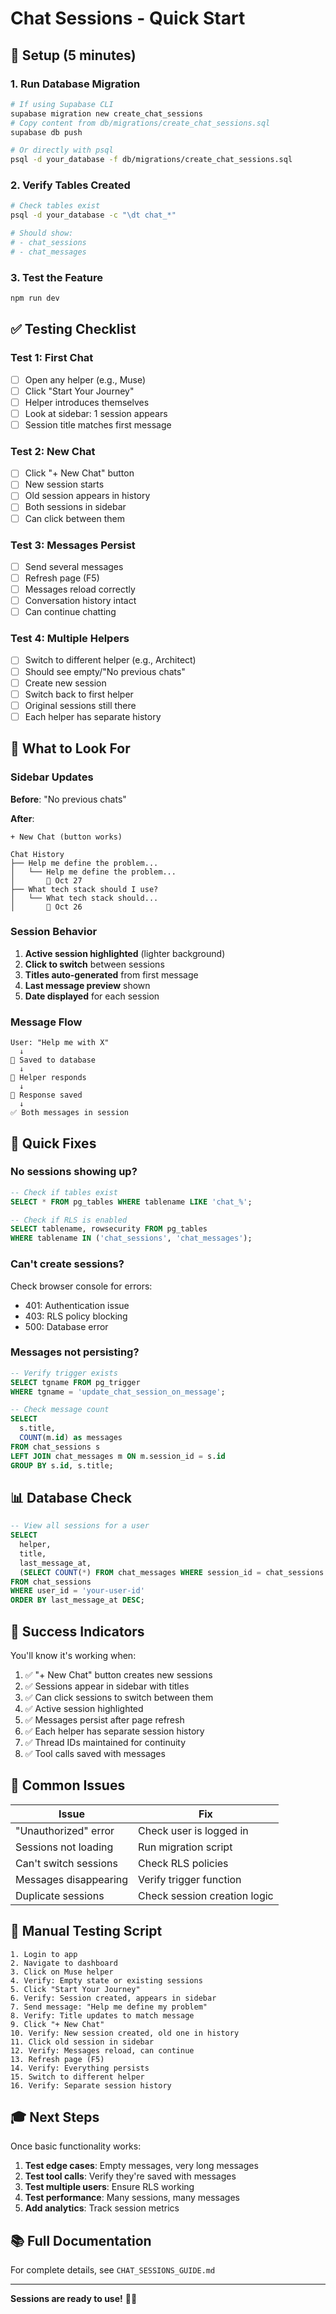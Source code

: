 # Chat Sessions - Quick Start

## 🚀 Setup (5 minutes)

### 1. Run Database Migration

```bash
# If using Supabase CLI
supabase migration new create_chat_sessions
# Copy content from db/migrations/create_chat_sessions.sql
supabase db push

# Or directly with psql
psql -d your_database -f db/migrations/create_chat_sessions.sql
```

### 2. Verify Tables Created

```bash
# Check tables exist
psql -d your_database -c "\dt chat_*"

# Should show:
# - chat_sessions
# - chat_messages
```

### 3. Test the Feature

```bash
npm run dev
```

## ✅ Testing Checklist

### Test 1: First Chat

- [ ] Open any helper (e.g., Muse)
- [ ] Click "Start Your Journey"
- [ ] Helper introduces themselves
- [ ] Look at sidebar: 1 session appears
- [ ] Session title matches first message

### Test 2: New Chat

- [ ] Click "+ New Chat" button
- [ ] New session starts
- [ ] Old session appears in history
- [ ] Both sessions in sidebar
- [ ] Can click between them

### Test 3: Messages Persist

- [ ] Send several messages
- [ ] Refresh page (F5)
- [ ] Messages reload correctly
- [ ] Conversation history intact
- [ ] Can continue chatting

### Test 4: Multiple Helpers

- [ ] Switch to different helper (e.g., Architect)
- [ ] Should see empty/"No previous chats"
- [ ] Create new session
- [ ] Switch back to first helper
- [ ] Original sessions still there
- [ ] Each helper has separate history

## 🎯 What to Look For

### Sidebar Updates

**Before**: "No previous chats"

**After**:
```
+ New Chat (button works)

Chat History
├── Help me define the problem...
│   └── Help me define the problem...
│       📅 Oct 27
├── What tech stack should I use?
│   └── What tech stack should...
│       📅 Oct 26
```

### Session Behavior

1. **Active session highlighted** (lighter background)
2. **Click to switch** between sessions
3. **Titles auto-generated** from first message
4. **Last message preview** shown
5. **Date displayed** for each session

### Message Flow

```
User: "Help me with X"
  ↓
💾 Saved to database
  ↓
🤖 Helper responds
  ↓
💾 Response saved
  ↓
✅ Both messages in session
```

## 🐛 Quick Fixes

### No sessions showing up?

```sql
-- Check if tables exist
SELECT * FROM pg_tables WHERE tablename LIKE 'chat_%';

-- Check if RLS is enabled
SELECT tablename, rowsecurity FROM pg_tables 
WHERE tablename IN ('chat_sessions', 'chat_messages');
```

### Can't create sessions?

Check browser console for errors:
- 401: Authentication issue
- 403: RLS policy blocking
- 500: Database error

### Messages not persisting?

```sql
-- Verify trigger exists
SELECT tgname FROM pg_trigger 
WHERE tgname = 'update_chat_session_on_message';

-- Check message count
SELECT 
  s.title,
  COUNT(m.id) as messages
FROM chat_sessions s
LEFT JOIN chat_messages m ON m.session_id = s.id
GROUP BY s.id, s.title;
```

## 📊 Database Check

```sql
-- View all sessions for a user
SELECT 
  helper,
  title,
  last_message_at,
  (SELECT COUNT(*) FROM chat_messages WHERE session_id = chat_sessions.id) as msg_count
FROM chat_sessions
WHERE user_id = 'your-user-id'
ORDER BY last_message_at DESC;
```

## 🎉 Success Indicators

You'll know it's working when:

1. ✅ "+ New Chat" button creates new sessions
2. ✅ Sessions appear in sidebar with titles
3. ✅ Can click sessions to switch between them
4. ✅ Active session highlighted
5. ✅ Messages persist after page refresh
6. ✅ Each helper has separate session history
7. ✅ Thread IDs maintained for continuity
8. ✅ Tool calls saved with messages

## 🚨 Common Issues

| Issue | Fix |
|-------|-----|
| "Unauthorized" error | Check user is logged in |
| Sessions not loading | Run migration script |
| Can't switch sessions | Check RLS policies |
| Messages disappearing | Verify trigger function |
| Duplicate sessions | Check session creation logic |

## 📝 Manual Testing Script

```
1. Login to app
2. Navigate to dashboard
3. Click on Muse helper
4. Verify: Empty state or existing sessions
5. Click "Start Your Journey"
6. Verify: Session created, appears in sidebar
7. Send message: "Help me define my problem"
8. Verify: Title updates to match message
9. Click "+ New Chat"
10. Verify: New session created, old one in history
11. Click old session in sidebar
12. Verify: Messages reload, can continue
13. Refresh page (F5)
14. Verify: Everything persists
15. Switch to different helper
16. Verify: Separate session history
```

## 🎓 Next Steps

Once basic functionality works:

1. **Test edge cases**: Empty messages, very long messages
2. **Test tool calls**: Verify they're saved with messages
3. **Test multiple users**: Ensure RLS working
4. **Test performance**: Many sessions, many messages
5. **Add analytics**: Track session metrics

## 📚 Full Documentation

For complete details, see `CHAT_SESSIONS_GUIDE.md`

---

**Sessions are ready to use!** 💬✨

